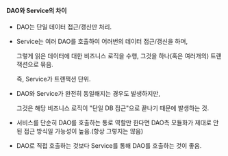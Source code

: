 #### DAO와 Service의 차이

- DAO는 단일 데이터 접근/갱신만 처리.

- Service는 여러 DAO를 호출하여 어러번의 데이터 접근/갱신을 하며,

  그렇게 읽은 데이터에 대한 비즈니스 로직을 수행, 그것을 하나(혹은 여러개의) 트랜잭션으로 묶음.

  즉, Service가 트랜잭션 단위.

- DAO와 Service가 완전히 동일해지는 경우도 발생하지만,

  그것은 해당 비즈니스 로직이 "단일 DB 접근"으로 끝나기 때문에 발생하는 것.

- 서비스를 단순히 DAO를 호출하는 통로 역할만 한다면 DAO측 모듈화가 제대로 안된 접근 방식일 가능성이 높음.(항상 그렇지는 않음)

- DAO로 직접 호출하는 것보다 Service를 통해 DAO를 호출하는 것이 좋음.